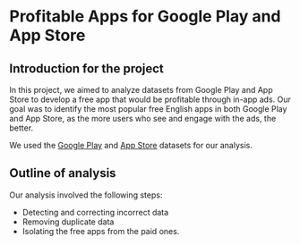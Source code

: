 # Profitable Apps for Google Play and App Store

## Introduction for the project

In this project, we aimed to analyze datasets from Google Play and App Store to develop a free app that would be profitable through in-app ads. Our goal was to identify the most popular free English apps in both Google Play and App Store, as the more users who see and engage with the ads, the better. 

We used the [Google Play](https://www.kaggle.com/lava18/google-play-store-apps) and [App Store](https://www.kaggle.com/ramamet4/app-store-apple-data-set-10k-apps) datasets for our analysis.

## Outline of analysis
Our analysis involved the following steps:
- Detecting and correcting incorrect data
- Removing duplicate data
- Isolating the free apps from the paid ones.
